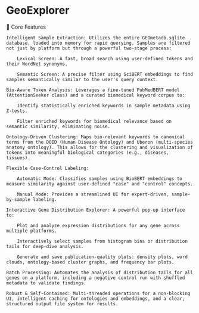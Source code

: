 # GeoExplorer 
🔬 Core Features

    Intelligent Sample Extraction: Utilizes the entire GEOmetadb.sqlite database, loaded into memory for rapid querying. Samples are filtered not just by platform but through a powerful two-stage process:

        Lexical Screen: A fast, broad search using user-defined tokens and their WordNet synonyms.

        Semantic Screen: A precise filter using SciBERT embeddings to find samples semantically similar to the user's query context.

    Bio-Aware Token Analysis: Leverages a fine-tuned PubMedBERT model (AttentionSeeker class) and a curated biomedical keyword corpus to:

        Identify statistically enriched keywords in sample metadata using Z-tests.

        Filter enriched keywords for biomedical relevance based on semantic similarity, eliminating noise.

    Ontology-Driven Clustering: Maps bio-relevant keywords to canonical terms from the DOID (Human Disease Ontology) and Uberon (multi-species anatomy ontology). This allows for the clustering and visualization of tokens into meaningful biological categories (e.g., diseases, tissues).

    Flexible Case-Control Labeling:

        Automatic Mode: Classifies samples using BioBERT embeddings to measure similarity against user-defined "case" and "control" concepts.

        Manual Mode: Provides a streamlined UI for expert-driven, sample-by-sample labeling.

    Interactive Gene Distribution Explorer: A powerful pop-up interface to:

        Plot and analyze expression distributions for any gene across multiple platforms.

        Interactively select samples from histogram bins or distribution tails for deep-dive analysis.

        Generate and save publication-quality plots: density plots, word clouds, ontology-based cluster graphs, and frequency bar plots.

    Batch Processing: Automates the analysis of distribution tails for all genes on a platform, including a negative control run with shuffled metadata to validate findings.

    Robust & Self-Contained: Multi-threaded operations for a non-blocking UI, intelligent caching for ontologies and embeddings, and a clear, structured output file system for results.
